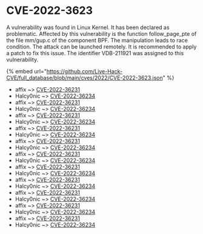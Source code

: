 # CVE-2022-3623

A vulnerability was found in Linux Kernel. It has been declared as problematic. Affected by this vulnerability is the function follow_page_pte of the file mm/gup.c of the component BPF. The manipulation leads to race condition. The attack can be launched remotely. It is recommended to apply a patch to fix this issue. The identifier VDB-211921 was assigned to this vulnerability.

{% embed url="https://github.com/Live-Hack-CVE/full_database/blob/main/cves/2022/CVE-2022-3623.json" %}


* affix ~> [CVE-2022-36231](https://www.alice-snow.ru/2022/database/cve-2022-3623/cve-2022-36231-affix)
* Halcy0nic ~> [CVE-2022-36234](https://www.alice-snow.ru/2022/database/cve-2022-3623/cve-2022-36234-halcy0nic)
* affix ~> [CVE-2022-36231](https://www.alice-snow.ru/2022/database/cve-2022-3623/cve-2022-36231-affix)
* Halcy0nic ~> [CVE-2022-36234](https://www.alice-snow.ru/2022/database/cve-2022-3623/cve-2022-36234-halcy0nic)
* affix ~> [CVE-2022-36231](https://www.alice-snow.ru/2022/database/cve-2022-3623/cve-2022-36231-affix)
* Halcy0nic ~> [CVE-2022-36234](https://www.alice-snow.ru/2022/database/cve-2022-3623/cve-2022-36234-halcy0nic)
* affix ~> [CVE-2022-36231](https://www.alice-snow.ru/2022/database/cve-2022-3623/cve-2022-36231-affix)
* Halcy0nic ~> [CVE-2022-36234](https://www.alice-snow.ru/2022/database/cve-2022-3623/cve-2022-36234-halcy0nic)
* affix ~> [CVE-2022-36231](https://www.alice-snow.ru/2022/database/cve-2022-3623/cve-2022-36231-affix)
* Halcy0nic ~> [CVE-2022-36234](https://www.alice-snow.ru/2022/database/cve-2022-3623/cve-2022-36234-halcy0nic)
* affix ~> [CVE-2022-36231](https://www.alice-snow.ru/2022/database/cve-2022-3623/cve-2022-36231-affix)
* Halcy0nic ~> [CVE-2022-36234](https://www.alice-snow.ru/2022/database/cve-2022-3623/cve-2022-36234-halcy0nic)
* affix ~> [CVE-2022-36231](https://www.alice-snow.ru/2022/database/cve-2022-3623/cve-2022-36231-affix)
* Halcy0nic ~> [CVE-2022-36234](https://www.alice-snow.ru/2022/database/cve-2022-3623/cve-2022-36234-halcy0nic)
* affix ~> [CVE-2022-36231](https://www.alice-snow.ru/2022/database/cve-2022-3623/cve-2022-36231-affix)
* Halcy0nic ~> [CVE-2022-36234](https://www.alice-snow.ru/2022/database/cve-2022-3623/cve-2022-36234-halcy0nic)
* affix ~> [CVE-2022-36231](https://www.alice-snow.ru/2022/database/cve-2022-3623/cve-2022-36231-affix)
* Halcy0nic ~> [CVE-2022-36234](https://www.alice-snow.ru/2022/database/cve-2022-3623/cve-2022-36234-halcy0nic)
* affix ~> [CVE-2022-36231](https://www.alice-snow.ru/2022/database/cve-2022-3623/cve-2022-36231-affix)
* Halcy0nic ~> [CVE-2022-36234](https://www.alice-snow.ru/2022/database/cve-2022-3623/cve-2022-36234-halcy0nic)
* affix ~> [CVE-2022-36231](https://www.alice-snow.ru/2022/database/cve-2022-3623/cve-2022-36231-affix)
* Halcy0nic ~> [CVE-2022-36234](https://www.alice-snow.ru/2022/database/cve-2022-3623/cve-2022-36234-halcy0nic)